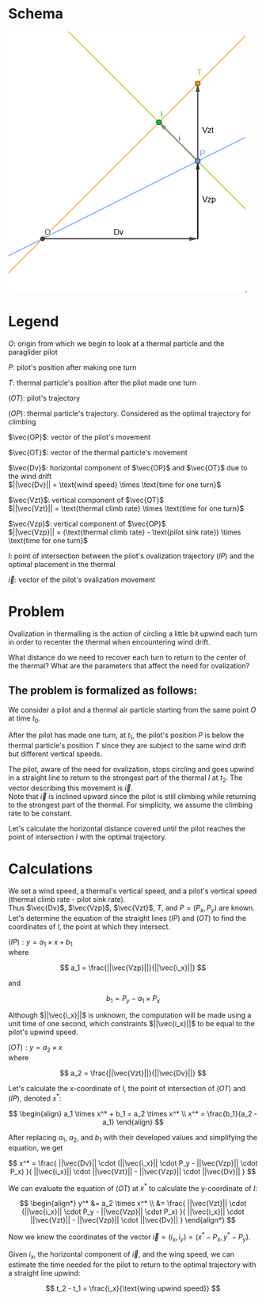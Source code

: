 # Schema

![schema](./assets/schema.png).

# Legend

$O$: origin from which we begin to look at a thermal particle and the paraglider pilot  

$P$: pilot's position after making one turn  

$T$: thermal particle's position after the pilot made one turn  

$(OT)$: pilot's trajectory  

$(OP)$: thermal particle's trajectory. Considered as the optimal trajectory for climbing  

$\vec{OP}$: vector of the pilot's movement  

$\vec{OT}$: vector of the thermal particle's movement  

$\vec{Dv}$: horizontal component of $\vec{OP}$ and $\vec{OT}$ due to the wind drift  
$||\vec{Dv}|| = \text{wind speed} \times \text{time for one turn}$  

$\vec{Vzt}$: vertical component of $\vec{OT}$  
$||\vec{Vzt}|| = \text{thermal climb rate} \times \text{time for one turn}$  

$\vec{Vzp}$: vertical component of $\vec{OP}$  
$||\vec{Vzp}|| = (\text{thermal climb rate} - \text{pilot sink rate}) \times \text{time for one turn}$  

$I$: point of intersection between the pilot's ovalization trajectory $(IP)$ and the optimal placement in the thermal  

$\vec{i}$: vector of the pilot's ovalization movement  

# Problem

Ovalization in thermalling is the action of circling a little bit upwind each turn in order to recenter the thermal when encountering wind drift.  

What distance do we need to recover each turn to return to the center of the thermal? What are the parameters that affect the need for ovalization?

## The problem is formalized as follows:

We consider a pilot and a thermal air particle starting from the same point $O$ at time $t_0$.  

After the pilot has made one turn, at $t_1$, the pilot's position $P$ is below the thermal particle's position $T$ since they are subject to the same wind drift but different vertical speeds.  

The pilot, aware of the need for ovalization, stops circling and goes upwind in a straight line to return to the strongest part of the thermal $I$ at $t_2$. The vector describing this movement is $\vec{i}$.  
Note that $\vec{i}$ is inclined upward since the pilot is still climbing while returning to the strongest part of the thermal. For simplicity, we assume the climbing rate to be constant.  

Let's calculate the horizontal distance covered until the pilot reaches the point of intersection $I$ with the optimal trajectory.

# Calculations

We set a wind speed, a thermal's vertical speed, and a pilot's vertical speed (thermal climb rate - pilot sink rate).  
Thus $\vec{Dv}$, $\vec{Vzp}$, $\vec{Vzt}$, $T$, and $P = (P_x, P_y)$ are known.  
Let's determine the equation of the straight lines $(IP)$ and $(OT)$ to find the coordinates of $I$, the point at which they intersect.  

$(IP) : y = a_1 \times x + b_1$  
where  

$$
    a_1 = \frac{||\vec{Vzp}||}{||\vec{i_x}||}
$$

and

$$
    b_1 = P_y - a_1 \times P_x
$$

Although $||\vec{i_x}||$ is unknown, the computation will be made using a unit time of one second, which constraints $||\vec{i_x}||$ to be equal to the pilot's upwind speed.

$(OT) : y = a_2 \times x$  
where

$$
    a_2 = \frac{||\vec{Vzt}||}{||\vec{Dv}||}
$$

Let's calculate the x-coordinate of $I$, the point of intersection of $(OT)$ and $(IP)$, denoted $x^*$:  

$$
\begin{align}
    a_1 \times x^* + b_1 = a_2 \times x^* \\
    x^* = \frac{b_1}{a_2 - a_1}
\end{align}
$$

After replacing $a_1$, $a_2$, and $b_1$ with their developed values and simplifying the equation, we get

$$
    x^* = \frac{
        ||\vec{Dv}|| \cdot (||\vec{i_x}|| \cdot P_y - ||\vec{Vzp}|| \cdot P_x)
        }{
            ||\vec{i_x}|| \cdot ||\vec{Vzt}|| - ||\vec{Vzp}|| \cdot ||\vec{Dv}||
        }
$$

We can evaluate the equation of $(OT)$ at $x^*$ to calculate the y-coordinate of $I$:

$$
\begin{align*}
    y^* &= a_2 \times x^* \\
        &= \frac{
        ||\vec{Vzt}|| \cdot (||\vec{i_x}|| \cdot P_y - ||\vec{Vzp}|| \cdot P_x)
        }{
            ||\vec{i_x}|| \cdot ||\vec{Vzt}|| - ||\vec{Vzp}|| \cdot ||\vec{Dv}||
        } 
\end{align*}
$$

Now we know the coordinates of the vector $\vec{i} = (i_x, i_y) = (x^* - P_x, y^* - P_y)$.  

Given $i_x$, the horizontal component of $\vec{i}$, and the wing speed, we can estimate the time needed for the pilot to return to the optimal trajectory with a straight line upwind:  

$$
    t_2 - t_1 = \frac{i_x}{\text{wing upwind speed}}
$$
